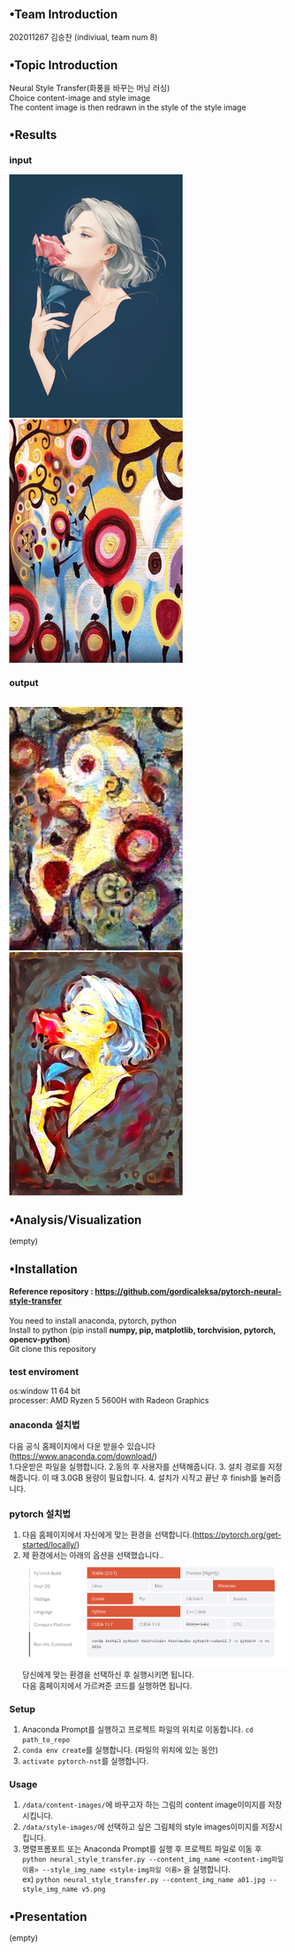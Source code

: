 ## •Team Introduction<br>
202011267 김승찬 (indiviual, team num 8)<br>
## •Topic Introduction<br>
Neural Style Transfer(화풍을 바꾸는 머닝 러싱)<br>
Choice content-image and style image<br>
The content image is then redrawn in the style of the style image
## •Results<br>

### input
<div class="image-container">
  <img src="/output/combined_a01_candy height 50~1200/a01.jpg" width="314" height="440" />
  <img src="/output/combined_a01_candy height 50~1200/candy.jpg" width="314" height="440" />
</div>

### output
<br>
<div class="image-container">
<img src="/output/combined_a01_candy height 50~1200/a01_candy_o_lbfgs_i_content_h_200_m_vgg19_cw_100000.0_sw_30000.0_tv_1.0.jpg" width="314" height="440" />
<img src="/output/combined_a01_candy height 50~1200/a01_candy_o_lbfgs_i_content_h_1200_m_vgg19_cw_100000.0_sw_30000.0_tv_1.0.jpg" width="314" height="440" />
 </div>


## •Analysis/Visualization <br>
(empty)<br>
## •Installation<br>
#### Reference repository : https://github.com/gordicaleksa/pytorch-neural-style-transfer<br>
You need to install anaconda, pytorch, python<br>
Install to python (pip install <b> numpy, pip, matplotlib, torchvision, pytorch, opencv-python</b>)<br>
Git clone this repository<br>

### test enviroment<br>
os:window 11 64 bit<br>
processer: AMD Ryzen 5 5600H with Radeon Graphics<br>

### anaconda 설치법
다음 공식 홈페이지에서 다운 받을수 있습니다 (https://www.anaconda.com/download/)<br>
1.다운받은 파일을 실행합니다.
2.동의 후 사용자를 선택해줍니다.
3. 설치 경로를 지정해줍니다. 이 때 3.0GB 용량이 필요합니다.
4. 설치가 시작고 끝난 후 finish를 눌러줍니다.

### pytorch 설치법
1. 다음 홈페이지에서 자신에게 맞는 환경을 선택합니다.(https://pytorch.org/get-started/locally/)
2. 제 환경에서는 아래의 옵션을 선택했습니다..<br> <img src="/output/pytorch.png"/><br>
당신에게 맞는 환경을 선택하신 후 실행시키면 됩니다.<br>
다음 홈페이지에서 가르켜준 코드를 실행하면 됩니다.<br>
  

### Setup
  1. Anaconda Prompt를 실행하고 프로젝트 파일의 위치로 이동합니다. `cd path_to_repo`
  2. `conda env create`를 실행합니다. (파일의 위치에 있는 동안)
  3. `activate pytorch-nst`를 실행합니다.
### Usage
  1. `/data/content-images/`에 바꾸고자 하는 그림의 content image이미지를 저장시킵니다.
  2. `/data/style-images/`에 선택하고 싶은 그림체의 style images이미지를 저장시킵니다.
  3. 명렬프롬포트 또는 Anaconda Prompt를 실행 후 프로젝트 파일로 이동 후  `python neural_style_transfer.py --content_img_name <content-img파일 이름> --style_img_name <style-img파일 이름>` 을 실행합니다.<br>
  ex) `python neural_style_transfer.py --content_img_name a01.jpg --style_img_name v5.png`
## •Presentation<br>
(empty)<br>
